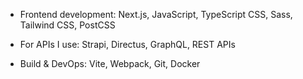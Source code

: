 


- Frontend development:
Next.js,
JavaScript, TypeScript
CSS, Sass, Tailwind CSS, PostCSS

- For APIs I use:
Strapi, Directus, GraphQL, REST APIs

- Build & DevOps:
Vite, Webpack, Git, Docker


